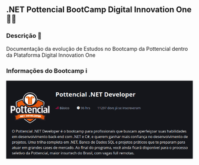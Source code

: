 ##  .NET Pottencial BootCamp Digital Innovation One  👨‍💻

### Descrição 📕
Documentação da evolução de Estudos no Bootcamp da Pottencial dentro da Plataforma Digital Innovation One

### Informações do Bootcamp ℹ️

<img src="img/img1.png">